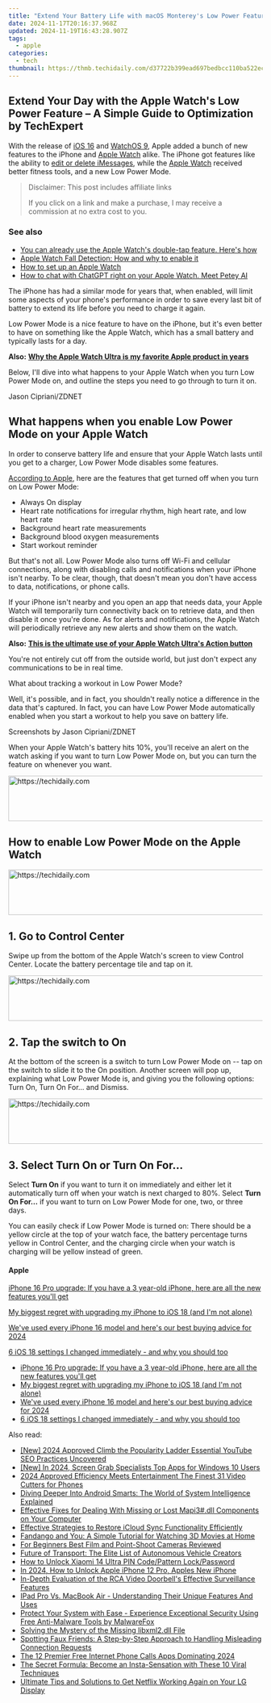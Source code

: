 ```yaml
---
title: "Extend Your Battery Life with macOS Monterey's Low Power Feature: A Step-by-Step Guide by Tech Experts at ZDNet"
date: 2024-11-17T20:16:37.968Z
updated: 2024-11-19T16:43:28.907Z
tags:
  - apple
categories:
  - tech
thumbnail: https://thmb.techidaily.com/d37722b399ead697bedbcc110ba522ecee9e4647945e2b3d01fc0e88a66cb913.jpg
---
```


## Extend Your Day with the Apple Watch's Low Power Feature – A Simple Guide to Optimization by TechExpert

With the release of [iOS 16](https://www.zdnet.com/article/ios-16-out-how-to-install-apples-latest-software-update-for-your-iphone/) and [WatchOS 9](https://www.zdnet.com/article/heres-when-you-can-install-ios-16-and-watchos-9/), Apple added a bunch of new features to the iPhone and [Apple Watch](https://apple.sjv.io/c/159047/435031/7613?&sharedId=zdnet&u=https%3A%2F%2Fwww.apple.com%2Fshop%2Fbuy-watch&subId1=zd-%5F%5FCOM%5FCLICK%5FID%5F%5F-dtp) alike. The iPhone got features like the ability to [edit or delete iMessages](https://www.zdnet.com/article/ios-16-heres-how-easy-it-is-to-edit-or-delete-messages-in-the-messages-app/), while the [Apple Watch](https://www.zdnet.com/article/apple-watch-series-8-vs-apple-watch-series-7/) received better fitness tools, and a new Low Power Mode. 

>  Disclaimer: This post includes affiliate links
>
>  If you click on a link and make a purchase, I may receive a commission at no extra cost to you.
>

### See also

* [You can already use the Apple Watch's double-tap feature. Here's how](https://www.zdnet.com/article/you-can-already-use-the-apple-watchs-double-tap-feature-heres-how/)
* [Apple Watch Fall Detection: How and why to enable it](https://www.zdnet.com/article/apple-watch-fall-detection-how-and-why-to-enable-it/)
* [How to set up an Apple Watch](https://www.zdnet.com/article/how-to-set-up-an-apple-watch/)
* [How to chat with ChatGPT right on your Apple Watch. Meet Petey AI](https://www.zdnet.com/article/how-to-chat-with-chatgpt-right-on-your-apple-watch-meet-petey-ai/)

The iPhone has had a similar mode for years that, when enabled, will limit some aspects of your phone's performance in order to save every last bit of battery to extend its life before you need to charge it again. 

Low Power Mode is a nice feature to have on the iPhone, but it's even better to have on something like the Apple Watch, which has a small battery and typically lasts for a day. 

**Also:** [**Why the Apple Watch Ultra is my favorite Apple product in years**](https://www.zdnet.com/article/why-the-apple-watch-ultra-is-my-favorite-apple-product-in-years/)

Below, I'll dive into what happens to your Apple Watch when you turn Low Power Mode on, and outline the steps you need to go through to turn it on. 

Jason Cipriani/ZDNET

##  What happens when you enable Low Power Mode on your Apple Watch

In order to conserve battery life and ensure that your Apple Watch lasts until you get to a charger, Low Power Mode disables some features. 

[According to Apple](https://support.apple.com/en-us/HT213336), here are the features that get turned off when you turn on Low Power Mode: 

* Always On display
* Heart rate notifications for irregular rhythm, high heart rate, and low heart rate
* Background heart rate measurements
* Background blood oxygen measurements
* Start workout reminder

But that's not all. Low Power Mode also turns off Wi-Fi and cellular connections, along with disabling calls and notifications when your iPhone isn't nearby. To be clear, though, that doesn't mean you don't have access to data, notifications, or phone calls. 

If your iPhone isn't nearby and you open an app that needs data, your Apple Watch will temporarily turn connectivity back on to retrieve data, and then disable it once you're done. As for alerts and notifications, the Apple Watch will periodically retrieve any new alerts and show them on the watch. 

**Also:** [**This is the ultimate use of your Apple Watch Ultra's Action button**](https://www.zdnet.com/article/this-is-the-ultimate-use-of-your-apple-watch-ultras-action-button/)

You're not entirely cut off from the outside world, but just don't expect any communications to be in real time. 

What about tracking a workout in Low Power Mode? 

Well, it's possible, and in fact, you shouldn't really notice a difference in the data that's captured. In fact, you can have Low Power Mode automatically enabled when you start a workout to help you save on battery life. 

Screenshots by Jason Cipriani/ZDNET

When your Apple Watch's battery hits 10%, you'll receive an alert on the watch asking if you want to turn Low Power Mode on, but you can turn the feature on whenever you want. 

<!-- affiliate ads begin -->
<a href="https://appsumo.8odi.net/c/5597632/2111968/7443" target="_top" id="2111968">
  <img src="//a.impactradius-go.com/display-ad/7443-2111968" border="0" alt="https://techidaily.com" width="728" height="90"/>
</a>
<img height="0" width="0" src="https://appsumo.8odi.net/i/5597632/2111968/7443" style="position:absolute;visibility:hidden;" border="0" />
<!-- affiliate ads end -->

##  How to enable Low Power Mode on the Apple Watch

<!-- affiliate ads begin -->
<a href="https://aligracehair.sjv.io/c/5597632/1997662/19272" target="_top" id="1997662">
  <img src="//a.impactradius-go.com/display-ad/19272-1997662" border="0" alt="https://techidaily.com" width="728" height="90"/>
</a>
<img height="0" width="0" src="https://aligracehair.sjv.io/i/5597632/1997662/19272" style="position:absolute;visibility:hidden;" border="0" />
<!-- affiliate ads end -->

## 1\. Go to Control Center

Swipe up from the bottom of the Apple Watch's screen to view Control Center. Locate the battery percentage tile and tap on it. 

<!-- affiliate ads begin -->
<a href="https://ephamedtechinc.pxf.io/c/5597632/2137214/26400" target="_top" id="2137214">
  <img src="//a.impactradius-go.com/display-ad/26400-2137214" border="0" alt="https://techidaily.com" width="728" height="90"/>
</a>
<img height="0" width="0" src="https://ephamedtechinc.pxf.io/i/5597632/2137214/26400" style="position:absolute;visibility:hidden;" border="0" />
<!-- affiliate ads end -->

## 2\. Tap the switch to On

At the bottom of the screen is a switch to turn Low Power Mode on -- tap on the switch to slide it to the On position. Another screen will pop up, explaining what Low Power Mode is, and giving you the following options: Turn On, Turn On For… and Dismiss.

<!-- affiliate ads begin -->
<a href="https://unicoeye.pxf.io/c/5597632/2134237/18498" target="_top" id="2134237">
  <img src="//a.impactradius-go.com/display-ad/18498-2134237" border="0" alt="https://techidaily.com" width="728" height="90"/>
</a>
<img height="0" width="0" src="https://unicoeye.pxf.io/i/5597632/2134237/18498" style="position:absolute;visibility:hidden;" border="0" />
<!-- affiliate ads end -->

## 3\. Select Turn On or Turn On For...

Select **Turn On** if you want to turn it on immediately and either let it automatically turn off when your watch is next charged to 80%. Select **Turn On For…** if you want to turn on Low Power Mode for one, two, or three days.

You can easily check if Low Power Mode is turned on: There should be a yellow circle at the top of your watch face, the battery percentage turns yellow in Control Center, and the charging circle when your watch is charging will be yellow instead of green. 

#### Apple

[iPhone 16 Pro upgrade: If you have a 3 year-old iPhone, here are all the new features you'll get](https://www.zdnet.com/article/iphone-16-pro-and-pro-max-hands-on/ "iPhone 16 Pro upgrade: If you have a 3 year-old iPhone, here are all the new features you'll get")

[My biggest regret with upgrading my iPhone to iOS 18 (and I'm not alone)](https://www.zdnet.com/article/my-biggest-regret-with-upgrading-my-iphone-to-ios-18-and-im-not-alone/ "My biggest regret with upgrading my iPhone to iOS 18 (and I'm not alone)")

[We've used every iPhone 16 model and here's our best buying advice for 2024](https://www.zdnet.com/article/iphone-16-pro-max-buying-advice-2024/ "We've used every iPhone 16 model and here's our best buying advice for 2024")

[6 iOS 18 settings I changed immediately - and why you should too](https://www.zdnet.com/article/6-ios-18-settings-i-changed-immediately-and-why-you-should-too/ "6 iOS 18 settings I changed immediately - and why you should too")

* [iPhone 16 Pro upgrade: If you have a 3 year-old iPhone, here are all the new features you'll get](https://www.zdnet.com/article/iphone-16-pro-and-pro-max-hands-on/ "iPhone 16 Pro upgrade: If you have a 3 year-old iPhone, here are all the new features you'll get")
* [My biggest regret with upgrading my iPhone to iOS 18 (and I'm not alone)](https://www.zdnet.com/article/my-biggest-regret-with-upgrading-my-iphone-to-ios-18-and-im-not-alone/ "My biggest regret with upgrading my iPhone to iOS 18 (and I'm not alone)")
* [We've used every iPhone 16 model and here's our best buying advice for 2024](https://www.zdnet.com/article/iphone-16-pro-max-buying-advice-2024/ "We've used every iPhone 16 model and here's our best buying advice for 2024")
* [6 iOS 18 settings I changed immediately - and why you should too](https://www.zdnet.com/article/6-ios-18-settings-i-changed-immediately-and-why-you-should-too/ "6 iOS 18 settings I changed immediately - and why you should too")

<ins class="adsbygoogle"
     style="display:block"
     data-ad-format="autorelaxed"
     data-ad-client="ca-pub-7571918770474297"
     data-ad-slot="1223367746"></ins>

<ins class="adsbygoogle"
     style="display:block"
     data-ad-client="ca-pub-7571918770474297"
     data-ad-slot="8358498916"
     data-ad-format="auto"
     data-full-width-responsive="true"></ins>

<span class="atpl-alsoreadstyle">Also read:</span>
<div><ul>
<li><a href="https://youtube-tips.techidaily.com/024-approved-climb-the-popularity-ladder-essential-youtube-seo-practices-uncovered/"><u>[New] 2024 Approved Climb the Popularity Ladder Essential YouTube SEO Practices Uncovered</u></a></li>
<li><a href="https://remote-screen-capture.techidaily.com/new-in-2024-screen-grab-specialists-top-apps-for-windows-10-users/"><u>[New] In 2024, Screen Grab Specialists Top Apps for Windows 10 Users</u></a></li>
<li><a href="https://article-posts.techidaily.com/2024-approved-efficiency-meets-entertainment-the-finest-31-video-cutters-for-phones/"><u>2024 Approved Efficiency Meets Entertainment The Finest 31 Video Cutters for Phones</u></a></li>
<li><a href="https://techtrends.techidaily.com/diving-deeper-into-android-smarts-the-world-of-system-intelligence-explained/"><u>Diving Deeper Into Android Smarts: The World of System Intelligence Explained</u></a></li>
<li><a href="https://techtrends.techidaily.com/effective-fixes-for-dealing-with-missing-or-lost-mapi3dll-components-on-your-computer/"><u>Effective Fixes for Dealing With Missing or Lost Mapi3#.dll Components on Your Computer</u></a></li>
<li><a href="https://fox-that.techidaily.com/effective-strategies-to-restore-icloud-sync-functionality-efficiently/"><u>Effective Strategies to Restore iCloud Sync Functionality Efficiently</u></a></li>
<li><a href="https://techtrends.techidaily.com/fandango-and-you-a-simple-tutorial-for-watching-3d-movies-at-home/"><u>Fandango and You: A Simple Tutorial for Watching 3D Movies at Home</u></a></li>
<li><a href="https://extra-information.techidaily.com/for-beginners-best-film-and-point-shoot-cameras-reviewed/"><u>For Beginners Best Film and Point-Shoot Cameras Reviewed</u></a></li>
<li><a href="https://techno-recovery.techidaily.com/future-of-transport-the-elite-list-of-autonomous-vehicle-creators/"><u>Future of Transport: The Elite List of Autonomous Vehicle Creators</u></a></li>
<li><a href="https://unlock-android.techidaily.com/how-to-unlock-xiaomi-14-ultra-pin-codepattern-lockpassword-by-drfone-android/"><u>How to Unlock Xiaomi 14 Ultra PIN Code/Pattern Lock/Password</u></a></li>
<li><a href="https://ios-unlock.techidaily.com/in-2024-how-to-unlock-apple-iphone-12-pro-apples-new-iphone-by-drfone-ios/"><u>In 2024, How to Unlock Apple iPhone 12 Pro, Apples New iPhone</u></a></li>
<li><a href="https://buynow-help.techidaily.com/in-depth-evaluation-of-the-rca-video-doorbells-effective-surveillance-features/"><u>In-Depth Evaluation of the RCA Video Doorbell's Effective Surveillance Features</u></a></li>
<li><a href="https://techtrends.techidaily.com/ipad-pro-vs-macbook-air-understanding-their-unique-features-and-uses/"><u>IPad Pro Vs. MacBook Air - Understanding Their Unique Features And Uses</u></a></li>
<li><a href="https://win-wonderful.techidaily.com/protect-your-system-with-ease-experience-exceptional-security-using-free-anti-malware-tools-by-malwarefox/"><u>Protect Your System with Ease - Experience Exceptional Security Using Free Anti-Malware Tools by MalwareFox</u></a></li>
<li><a href="https://techtrends.techidaily.com/solving-the-mystery-of-the-missing-libxml2dll-file/"><u>Solving the Mystery of the Missing libxml2.dll File</u></a></li>
<li><a href="https://techtrends.techidaily.com/spotting-faux-friends-a-step-by-step-approach-to-handling-misleading-connection-requests/"><u>Spotting Faux Friends: A Step-by-Step Approach to Handling Misleading Connection Requests</u></a></li>
<li><a href="https://techtrends.techidaily.com/the-12-premier-free-internet-phone-calls-apps-dominating-2024/"><u>The 12 Premier Free Internet Phone Calls Apps Dominating 2024</u></a></li>
<li><a href="https://techtrends.techidaily.com/the-secret-formula-become-an-insta-sensation-with-these-10-viral-techniques/"><u>The Secret Formula: Become an Insta-Sensation with These 10 Viral Techniques</u></a></li>
<li><a href="https://techtrends.techidaily.com/ultimate-tips-and-solutions-to-get-netflix-working-again-on-your-lg-display/"><u>Ultimate Tips and Solutions to Get Netflix Working Again on Your LG Display</u></a></li>
</ul></div>

